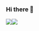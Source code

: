 ### Hi there 👋

<img src="https://github-readme-stats.vercel.app/api?username=garyzhang2002&show_icons=true&include_all_commits=true&count_private=true&theme=buefy&hide_border=true"/><img src="https://github-readme-stats.vercel.app/api/top-langs/?username=garyzhang2002&theme=buefy&hide_border=true"/>

<!--
**garyzhang2002/garyzhang2002** is a ✨ _special_ ✨ repository because its `README.md` (this file) appears on your GitHub profile.

Here are some ideas to get you started:

- 🔭 I’m currently working on ...
- 🌱 I’m currently learning ...
- 👯 I’m looking to collaborate on ...
- 🤔 I’m looking for help with ...
- 💬 Ask me about ...
- 📫 How to reach me: ...
- 😄 Pronouns: ...
- ⚡ Fun fact: ...
-->
